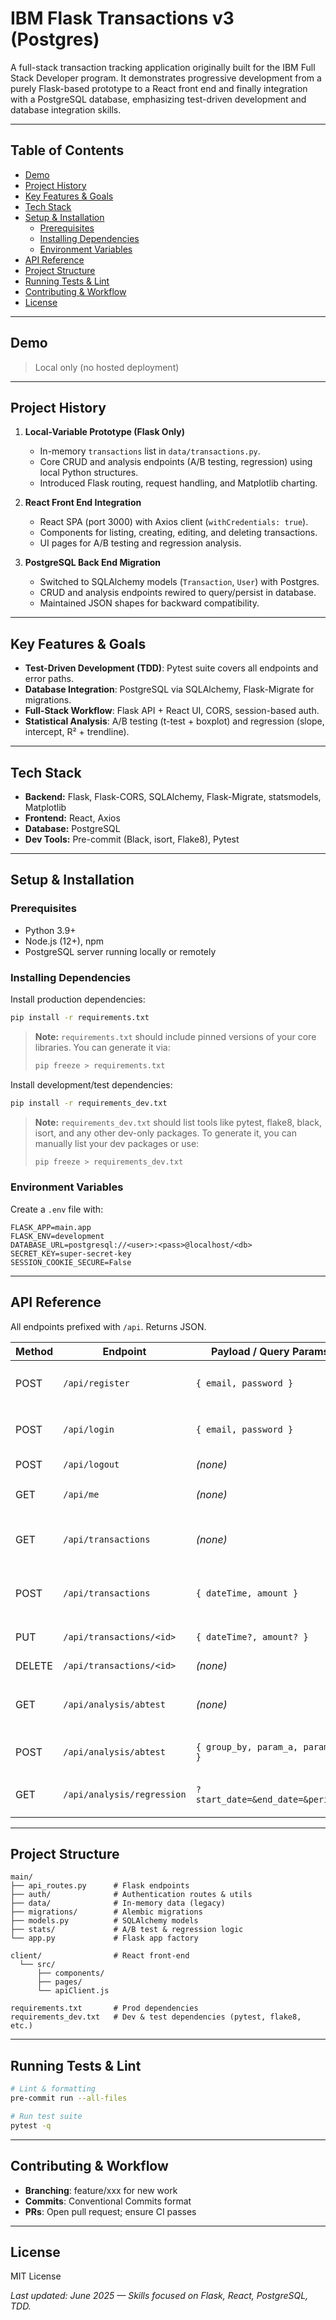 # IBM Flask Transactions v3 (Postgres)

A full-stack transaction tracking application originally built for the IBM Full Stack Developer program. It demonstrates progressive development from a purely Flask-based prototype to a React front end and finally integration with a PostgreSQL database, emphasizing test-driven development and database integration skills.

---

## Table of Contents

- [Demo](#demo)
- [Project History](#project-history)
- [Key Features & Goals](#key-features--goals)
- [Tech Stack](#tech-stack)
- [Setup & Installation](#setup--installation)
  - [Prerequisites](#prerequisites)
  - [Installing Dependencies](#installing-dependencies)
  - [Environment Variables](#environment-variables)
- [API Reference](#api-reference)
- [Project Structure](#project-structure)
- [Running Tests & Lint](#running-tests--lint)
- [Contributing & Workflow](#contributing--workflow)
- [License](#license)

---

## Demo

> Local only (no hosted deployment)

---

## Project History

1. **Local-Variable Prototype (Flask Only)**

   - In-memory `transactions` list in `data/transactions.py`.
   - Core CRUD and analysis endpoints (A/B testing, regression) using local Python structures.
   - Introduced Flask routing, request handling, and Matplotlib charting.

2. **React Front End Integration**

   - React SPA (port 3000) with Axios client (`withCredentials: true`).
   - Components for listing, creating, editing, and deleting transactions.
   - UI pages for A/B testing and regression analysis.

3. **PostgreSQL Back End Migration**

   - Switched to SQLAlchemy models (`Transaction`, `User`) with Postgres.
   - CRUD and analysis endpoints rewired to query/persist in database.
   - Maintained JSON shapes for backward compatibility.

---

## Key Features & Goals

- **Test-Driven Development (TDD)**: Pytest suite covers all endpoints and error paths.
- **Database Integration**: PostgreSQL via SQLAlchemy, Flask-Migrate for migrations.
- **Full-Stack Workflow**: Flask API + React UI, CORS, session-based auth.
- **Statistical Analysis**: A/B testing (t-test + boxplot) and regression (slope, intercept, R² + trendline).

---

## Tech Stack

- **Backend:** Flask, Flask-CORS, SQLAlchemy, Flask-Migrate, statsmodels, Matplotlib
- **Frontend:** React, Axios
- **Database:** PostgreSQL
- **Dev Tools:** Pre-commit (Black, isort, Flake8), Pytest

---

## Setup & Installation

### Prerequisites

- Python 3.9+
- Node.js (12+), npm
- PostgreSQL server running locally or remotely

### Installing Dependencies

Install production dependencies:

```bash
pip install -r requirements.txt
```

> **Note:** `requirements.txt` should include pinned versions of your core libraries. You can generate it via:
>
> ```bash
> pip freeze > requirements.txt
> ```

Install development/test dependencies:

```bash
pip install -r requirements_dev.txt
```

> **Note:** `requirements_dev.txt` should list tools like pytest, flake8, black, isort, and any other dev-only packages. To generate it, you can manually list your dev packages or use:
>
> ```bash
> pip freeze > requirements_dev.txt
> ```

### Environment Variables

Create a `.env` file with:

```
FLASK_APP=main.app
FLASK_ENV=development
DATABASE_URL=postgresql://<user>:<pass>@localhost/<db>
SECRET_KEY=super-secret-key
SESSION_COOKIE_SECURE=False
```

---

## API Reference

All endpoints prefixed with `/api`. Returns JSON.

| Method | Endpoint                   | Payload / Query Params           | Returns                                         |
| ------ | -------------------------- | -------------------------------- | ----------------------------------------------- |
| POST   | `/api/register`            | `{ email, password }`            | `201 { message }` or `400 { error }`            |
| POST   | `/api/login`               | `{ email, password }`            | `200 { message }` or `401 { error }`            |
| POST   | `/api/logout`              | *(none)*                         | `200 { message }`                               |
| GET    | `/api/me`                  | *(none)*                         | `200 { id }` or `401 { error }`                 |
| GET    | `/api/transactions`        | *(none)*                         | `200 [ { id, dateTime, amount, description } ]` |
| POST   | `/api/transactions`        | `{ dateTime, amount }`           | `201 { id, dateTime, amount, description }`     |
| PUT    | `/api/transactions/<id>`   | `{ dateTime?, amount? }`         | `200 { updated txn }`                           |
| DELETE | `/api/transactions/<id>`   | *(none)*                         | `200 { message }`                               |
| GET    | `/api/analysis/abtest`     | *(none)*                         | `{ groupA, groupB, p_value, boxplot_img }`      |
| POST   | `/api/analysis/abtest`     | `{ group_by, param_a, param_b }` | same as GET + filters                           |
| GET    | `/api/analysis/regression` | `?start_date=&end_date=&period=` | `{ slope, intercept, r_squared, chart_img }`    |

---

## Project Structure

```
main/
├── api_routes.py      # Flask endpoints
├── auth/              # Authentication routes & utils
├── data/              # In-memory data (legacy)
├── migrations/        # Alembic migrations
├── models.py          # SQLAlchemy models
├── stats/             # A/B test & regression logic
└── app.py             # Flask app factory

client/                # React front-end
  └── src/
      ├── components/
      ├── pages/
      └── apiClient.js

requirements.txt       # Prod dependencies
requirements_dev.txt   # Dev & test dependencies (pytest, flake8, etc.)
```

---

## Running Tests & Lint

```bash
# Lint & formatting
pre-commit run --all-files

# Run test suite
pytest -q
```

---

## Contributing & Workflow

- **Branching**: feature/xxx for new work
- **Commits**: Conventional Commits format
- **PRs**: Open pull request; ensure CI passes

---

## License

MIT License

*Last updated: June 2025 — Skills focused on Flask, React, PostgreSQL, TDD.*

